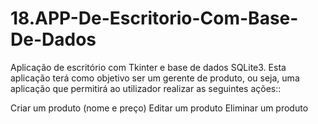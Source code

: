 # 18.APP-De-Escritorio-Com-Base-De-Dados
Aplicação de escritório com Tkinter e base de dados SQLite3. Esta aplicação terá como objetivo ser um gerente de produto, ou seja, uma aplicação que permitirá ao utilizador realizar as seguintes ações::

Criar um produto (nome e preço)
Editar um produto
Eliminar um produto

